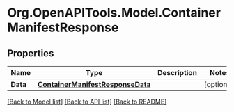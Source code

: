 
# Org.OpenAPITools.Model.ContainerManifestResponse

## Properties

Name | Type | Description | Notes
------------ | ------------- | ------------- | -------------
**Data** | [**ContainerManifestResponseData**](ContainerManifestResponseData.md) |  | [optional] 

[[Back to Model list]](../README.md#documentation-for-models)
[[Back to API list]](../README.md#documentation-for-api-endpoints)
[[Back to README]](../README.md)

